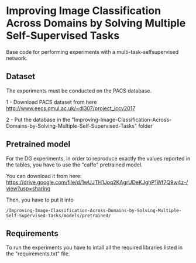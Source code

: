 # Improving Image Classification Across Domains by Solving Multiple Self-Supervised Tasks

Base code for performing experiments with a multi-task-selfsupervised network.

## Dataset
The experiments must be conducted on the PACS database.

1 - Download PACS dataset from here http://www.eecs.qmul.ac.uk/~dl307/project_iccv2017

2 - Put the database in the "Improving-Image-Classification-Across-Domains-by-Solving-Multiple-Self-Supervised-Tasks" folder

## Pretrained model
For the DG experiments, in order to reproduce exactly the values reported in the tables, you have to use the "caffe" pretrained model.

You can download it from here: https://drive.google.com/file/d/1wUJTH1Joq2KAgrUDeKJghP1Wf7Q9w4z-/view?usp=sharing

Then, you have to put it into 

```
/Improving-Image-Classification-Across-Domains-by-Solving-Multiple-Self-Supervised-Tasks/models/pretrained/
```

## Requirements
To run the experiments you have to intall all the required libraries listed in the "requirements.txt" file.